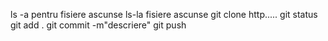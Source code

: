 ls -a pentru fisiere ascunse
ls-la fisiere ascunse
git clone http.....
git status
git add .
git commit -m"descriere"
git push

